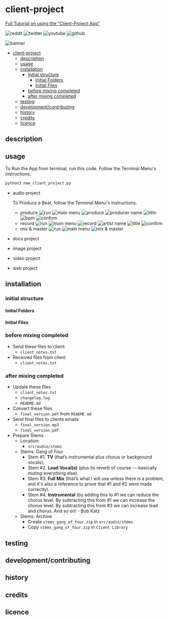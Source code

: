 # client-project

[Full Tutorial on using the "Client-Project App"](https://www.youtube.com/channel/UCuKlAHcp9w5KJ9IxVg3Vm8g/channels)
<!-- Add Badges -->
![reddit](https://img.shields.io/reddit/user-karma/combined/iomd?style=social)
![twitter](https://img.shields.io/twitter/follow/IceOnDaMixDown?style=social)
![youtube](https://img.shields.io/youtube/channel/views/UCuKlAHcp9w5KJ9IxVg3Vm8g?style=social)
![github](https://img.shields.io/github/followers/iomd?style=social)
<!-- Add Pictures -->
![banner](assets/images/readme/banner.png)
<!-- Table of Contents -->
- [client-project](#client-project)
  - [description](#description)
  - [usage](#usage)
  - [installation](#installation)
    - [initial structure](#initial-structure)
      - [Initial Folders](#initial-folders)
      - [Initial Files](#initial-files)
    - [before mixing completed](#before-mixing-completed)
    - [after mixing completed](#after-mixing-completed)
  - [testing](#testing)
  - [development/contributing](#developmentcontributing)
  - [history](#history)
  - [credits](#credits)
  - [licence](#licence)

## description

## usage

To Run the App from terminal, run this code.  Follow the Terminal Menu's instructions.

```bash
python3 new_client_project.py
```

- audio project

  To Produce a Beat, follow the Terminal Menu's instructions.
  - produce
    ![run](assets/images/readme/run.png)
    ![main menu](assets/images/readme/main_menu.png)
    ![produce](assets/images/readme/audio_1_produce_3_produce.png)
    ![producer name](assets/images/readme/audio_1_produce_4_producer_name.png)
    ![title](assets/images/readme/audio_1_produce_5_title.png)
    ![bpm](assets/images/readme/audio_1_produce_6_bpm.png)
    ![confirm](assets/images/readme/audio_1_produce_7_confirm.png)
  - record
    ![run](assets/images/readme/run.png)
    ![main menu](assets/images/readme/main_menu.png)
    ![record](assets/images/readme/audio_2_record_3_record.png)
    ![artist name](assets/images/readme/audio_2_record_4_artist_name.png)
    ![title](assets/images/readme/audio_2_record_5_title.png)
    ![confirm](assets/images/readme/audio_2_record_6_confirm.png)
  - mix & master
    ![run](assets/images/readme/run.png)
    ![main menu](assets/images/readme/main_menu.png)
    ![mix & master](assets/images/readme/audio_3_mix_&_master_3_mix_&_master.png)
- docs project
- image project
- video project
- web project

## installation

### initial structure

#### Initial Folders

#### Initial Files

### before mixing completed

- Send these files to client:
  - `client_notes.txt`
- Received files from client
  - `client_notes.txt`

### after mixing completed

- Update these files
  - `client_notes.txt`
  - `changelog.log`
  - `README.md`
- Convert these files
  - `final_version.pdf` from `README.md`
- Send final files to clients emails
  - `final_version.mp3`
  - `final_version.pdf`
- Prepare Stems
  - Location:
    - `src/audio/stems`
  - Stems: Gang of Four
    - Stem #1. **TV** (that’s instrumental plus chorus or background vocals).
    - Stem #2. **Lead Vocal(s)** (plus its reverb of course ---basically muting everything else).
    - Stem #3. **Full Mix** (that’s what I will use unless there is a problem, and it's also a reference to prove that #1 and #2 were made correctly).
    - Stem #4. **Instrumental** (by adding this to #1 we can reduce the chorus level. By subtracting this from #1 we can increase the chorus level. By subtracting this from #3 we can increase lead and chorus. And so on! - Bob Katz
  - Stems: Archive
    - Create `stems_gang_of_four.zip` in `src/audio/stems`
    - Copy `stems_gang_of_four.zip` in `Client Library`

## testing

## development/contributing

## history

## credits

## licence
